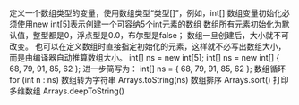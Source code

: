 定义一个数组类型的变量，使用数组类型“类型[]”，例如，int[]
数组变量初始化必须使用new int[5]表示创建一个可容纳5个int元素的数组
数组所有元素初始化为默认值，整型都是0，浮点型是0.0，布尔型是false；
数组一旦创建后，大小就不可改变。
也可以在定义数组时直接指定初始化的元素，这样就不必写出数组大小，而是由编译器自动推算数组大小。
int[] ns = new int[5];
int[] ns = new int[] { 68, 79, 91, 85, 62 };
进一步简写为：
int[] ns = { 68, 79, 91, 85, 62 };
数组循环
for (int n : ns)
数组转为字符串
Arrays.toString(ns)
数组排序
Arrays.sort()
打印多维数组
Arrays.deepToString()
